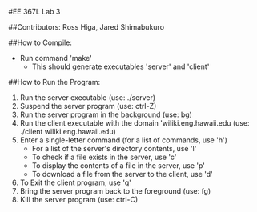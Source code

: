 
#EE 367L Lab 3

##Contributors:
Ross Higa, Jared Shimabukuro

##How to Compile:
- Run command 'make'
	- This should generate executables 'server' and 'client'

##How to Run the Program:
1. Run the server executable (use: ./server)
2. Suspend the server program (use: ctrl-Z)
3. Run the server program in the background (use: bg)
4. Run the client executable with the domain 'wiliki.eng.hawaii.edu (use: ./client wiliki.eng.hawaii.edu)
5. Enter a single-letter command (for a list of commands, use 'h')
	- For a list of the server's directory contents, use 'l'
	- To check if a file exists in the server, use 'c'
	- To display the contents of a file in the server, use 'p'
	- To download a file from the server to the client, use 'd'
6. To Exit the client program, use 'q'
7. Bring the server program back to the foreground (use: fg)
8. Kill the server program (use: ctrl-C)

